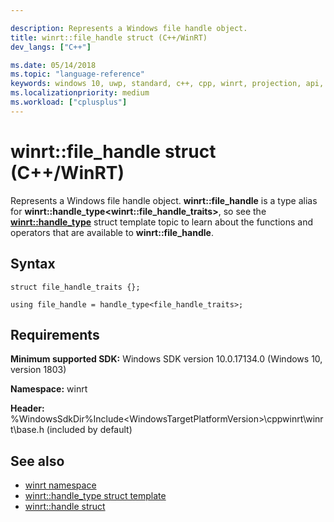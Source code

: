 ```yaml
---

description: Represents a Windows file handle object.
title: winrt::file_handle struct (C++/WinRT)
dev_langs: ["C++"]

ms.date: 05/14/2018
ms.topic: "language-reference"
keywords: windows 10, uwp, standard, c++, cpp, winrt, projection, api, reference, Windows, file, handle
ms.localizationpriority: medium
ms.workload: ["cplusplus"]
---
```


# winrt::file_handle struct (C++/WinRT)
Represents a Windows file handle object. **winrt::file_handle** is a type alias for **winrt::handle_type&lt;winrt::file_handle_traits&gt;**, so see the [**winrt::handle_type**](handle-type.md) struct template topic to learn about the functions and operators that are available to **winrt::file_handle**.

## Syntax
```cppwinrt
struct file_handle_traits {};

using file_handle = handle_type<file_handle_traits>;
```

## Requirements
**Minimum supported SDK:** Windows SDK version 10.0.17134.0 (Windows 10, version 1803)

**Namespace:** winrt

**Header:** %WindowsSdkDir%Include\<WindowsTargetPlatformVersion>\cppwinrt\winrt\base.h (included by default)

## See also 
* [winrt namespace](winrt.md)
* [winrt::handle_type struct template](handle-type.md)
* [winrt::handle struct](handle.md)
